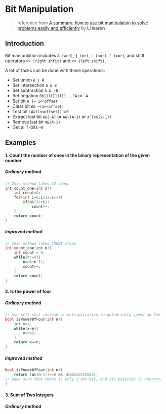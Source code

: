 # Bit Manipulation
> reference from [A summary: how to use bit manipulation to solve problems easily and efficiently](https://leetcode.com/problems/sum-of-two-integers/discuss/84278/a-summary-how-to-use-bit-manipulation-to-solve-problems-easily-and-efficiently)  by **LHearen**

## Introduction
Bit manipulation includes `& (and)`, `| (or)`, `~ (not)`, `^ (xor)`, and shift operators `>> (right shfit)` and `<< (left shift)`.

A lot of tasks can be done with these operations:

* Set union `A | B`
* Set intersection `A & B`
* Set subtraction `A & ~B`
* Set negation `0b1111111111...^A` or `~A`
* Set bit `A |= 1<<offset`
* Clear bit `A& ~(1<<offset)`
* Test bit  `(A&(1<<offset))!=0`
* Extract last bit `A&(-A)` or `A&~(A-1)` or `x^(x&(x-1))`
* Remove last bit `A&(A-1)`
* Get all 1-bits `~0`

## Examples
#### 1. Count the number of ones in the binary representation of the given number
##### Ordinary method
```C++
// This method takes 32 steps
int count_one(int n){
    int count=0;
    for(int i=0;i<32;i++){
        if(n&(1<<i))
            count++;
    }
    return count;
}
```
##### Improved method
```C++
// This method takes COUNT steps
int count_one(int n){
    int count = 0;
    while(n!=0){
        n=n&(n-1);
        count++;
    }
    return count;
}
```

#### 2. Is the power of four
##### Ordinary method
```C++
// use left shit instead of multiplication to potentially speed up the code
bool isPowerOfFour(int n){
    int x=1;
    while(x<n){
        x<<=2;
    }
    return x==n;
}
```
##### Improved method
```C++
bool isPowerOfFour(int n){
    return (n&(n-1))==0 && (n&0x55555555);
// make sure that there is only 1 set bit, and its position is correct;
}
```
#### 3. Sum of Two Integers
##### Ordinary method


